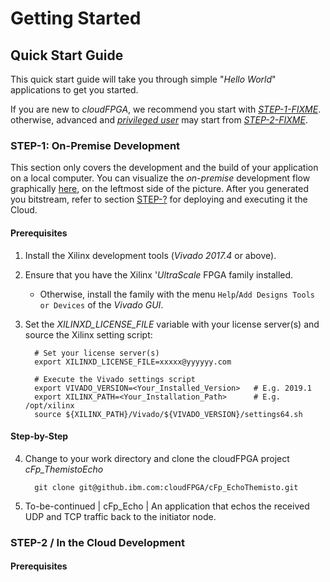 # Getting Started

## Quick Start Guide
This quick start guide will take you through simple "_Hello World_" applications to get you started.

If you are new to _cloudFPGA_, we recommend you start with [*STEP-1-FIXME*](). otherwise, advanced 
and [*privileged user*](../pages/Overview.md#user-privilege-layers) may start from [*STEP-2-FIXME*]().

### STEP-1: On-Premise Development

This section only covers the development and the build of your application on a local computer. 
You can visualize the _on-premise_ development flow graphically [here](TODO), on the leftmost side
of the picture. After you generated you bitstream, refer to section [STEP-?](TODO) for deploying 
and executing it the Cloud. 

#### Prerequisites

1) Install the Xilinx development tools (*Vivado 2017.4* or above).

2) Ensure that you have the Xilinx '_UltraScale_ FPGA family installed. 
    * Otherwise, install the family with the menu `Help`/`Add Designs Tools or Devices` of the 
       _Vivado GUI_. 

3) Set the _XILINXD_LICENSE_FILE_ variable with your license server(s) and source the Xilinx 
   setting script:
    ```
      # Set your license server(s) 
      export XILINXD_LICENSE_FILE=xxxxx@yyyyyy.com            

      # Execute the Vivado settings script
      export VIVADO_VERSION=<Your_Installed_Version>   # E.g. 2019.1
      export XILINX_PATH=<Your_Installation_Path>      # E.g. /opt/xilinx
      source ${XILINX_PATH}/Vivado/${VIVADO_VERSION}/settings64.sh
    ```

#### Step-by-Step
4) Change to your work directory and clone the cloudFPGA project _cFp_ThemistoEcho_      
    ```
      git clone git@github.ibm.com:cloudFPGA/cFp_EchoThemisto.git
    ```     

5) To-be-continued
| cFp_Echo           | An application that echos the received UDP and TCP traffic back to the initiator node.   

   
    


### STEP-2 / In the Cloud Development 

####  Prerequisites 

